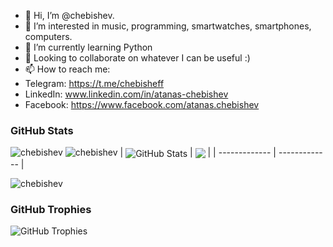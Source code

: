 - 👋 Hi, I’m @chebishev.
- 👀 I’m interested in music, programming, smartwatches, smartphones, computers.
- 🌱 I’m currently learning Python
- 💞️ Looking to collaborate on whatever I can be useful :)
- 📫 How to reach me: 
- Telegram: https://t.me/chebisheff
- LinkedIn: www.linkedin.com/in/atanas-chebishev
- Facebook: https://www.facebook.com/atanas.chebishev

### GitHub Stats
<img src="https://komarev.com/ghpvc/?username=velkoviv&label=Profile%20views&color=0e75b6&style=flat" alt="chebishev" />

<img src="https://github-profile-trophy.vercel.app/?username=chebishev" alt="chebishev" />
| <img align="center" src="https://github-readme-stats.vercel.app/api?username=chebishev&count_private=true&show_icons=true&include_all_commits=true&hide_border=true&hide=contribs" alt="GitHub Stats" /> | <img align="center" src="https://github-readme-stats.vercel.app/api/top-langs/?username=chebishev&layout=compact&hide_border=true" /> |
| ------------- | ------------- |

<p><img align="center" src="https://github-readme-streak-stats.herokuapp.com/?user=chebishev&" alt="chebishev" /></p>

### GitHub Trophies

<img align="center" src="https://github-profile-trophy.vercel.app/?username=chebishev&rank=-C,-B" alt="GitHub Trophies" />


<!---
chebishev/chebishev is a ✨ special ✨ repository because its `README.md` (this file) appears on your GitHub profile.
You can click the Preview link to take a look at your changes.
--->
